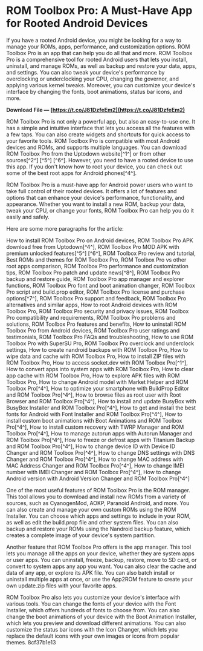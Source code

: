 # ROM Toolbox Pro: A Must-Have App for Rooted Android Devices
 
If you have a rooted Android device, you might be looking for a way to manage your ROMs, apps, performance, and customization options. ROM Toolbox Pro is an app that can help you do all that and more. ROM Toolbox Pro is a comprehensive tool for rooted Android users that lets you install, uninstall, and manage ROMs, as well as backup and restore your data, apps, and settings. You can also tweak your device's performance by overclocking or underclocking your CPU, changing the governor, and applying various kernel tweaks. Moreover, you can customize your device's interface by changing the fonts, boot animations, status bar icons, and more.
 
**Download File — [https://t.co/J81DzfeEm2](https://t.co/J81DzfeEm2)**


 
ROM Toolbox Pro is not only a powerful app, but also an easy-to-use one. It has a simple and intuitive interface that lets you access all the features with a few taps. You can also create widgets and shortcuts for quick access to your favorite tools. ROM Toolbox Pro is compatible with most Android devices and ROMs, and supports multiple languages. You can download ROM Toolbox Pro from the Uptodown website[^1^] or from other sources[^2^] [^5^] [^6^]. However, you need to have a rooted device to use this app. If you don't know how to root your device, you can check out some of the best root apps for Android phones[^4^].
 
ROM Toolbox Pro is a must-have app for Android power users who want to take full control of their rooted devices. It offers a lot of features and options that can enhance your device's performance, functionality, and appearance. Whether you want to install a new ROM, backup your data, tweak your CPU, or change your fonts, ROM Toolbox Pro can help you do it easily and safely.

Here are some more paragraphs for the article:
 
How to install ROM Toolbox Pro on Android devices,  ROM Toolbox Pro APK download free from Uptodown[^4^],  ROM Toolbox Pro MOD APK with premium unlocked features[^5^] [^6^],  ROM Toolbox Pro review and tutorial,  Best ROMs and themes for ROM Toolbox Pro,  ROM Toolbox Pro vs other root apps comparison,  ROM Toolbox Pro performance and customization tips,  ROM Toolbox Pro patch and update news[^8^],  ROM Toolbox Pro backup and restore guide,  ROM Toolbox Pro app manager and explorer functions,  ROM Toolbox Pro font and boot animation changer,  ROM Toolbox Pro script and build.prop editor,  ROM Toolbox Pro license and purchase options[^7^],  ROM Toolbox Pro support and feedback,  ROM Toolbox Pro alternatives and similar apps,  How to root Android devices with ROM Toolbox Pro,  ROM Toolbox Pro security and privacy issues,  ROM Toolbox Pro compatibility and requirements,  ROM Toolbox Pro problems and solutions,  ROM Toolbox Pro features and benefits,  How to uninstall ROM Toolbox Pro from Android devices,  ROM Toolbox Pro user ratings and testimonials,  ROM Toolbox Pro FAQs and troubleshooting,  How to use ROM Toolbox Pro with SuperSU Pro,  ROM Toolbox Pro overclock and underclock settings,  How to create nandroid backups with ROM Toolbox Pro,  How to wipe data and cache with ROM Toolbox Pro,  How to install ZIP files with ROM Toolbox Pro,  How to access socket.dev with ROM Toolbox Pro[^1^],  How to convert apps into system apps with ROM Toolbox Pro,  How to clear app cache with ROM Toolbox Pro,  How to explore APK files with ROM Toolbox Pro,  How to change Android model with Market Helper and ROM Toolbox Pro[^4^],  How to optimize your smartphone with BuildProp Editor and ROM Toolbox Pro[^4^],  How to browse files as root user with Root Browser and ROM Toolbox Pro[^4^],  How to install and update BusyBox with BusyBox Installer and ROM Toolbox Pro[^4^],  How to get and install the best fonts for Android with Font Installer and ROM Toolbox Pro[^4^],  How to install custom boot animations with Boot Animations and ROM Toolbox Pro[^4^],  How to install custom recovery with TWRP Manager and ROM Toolbox Pro[^4^],  How to manage autorun apps with Autorun Manager and ROM Toolbox Pro[^4^],  How to freeze or defrost apps with Titanium Backup and ROM Toolbox Pro[^4^],  How to change device ID with Device ID Changer and ROM Toolbox Pro[^4^],  How to change DNS settings with DNS Changer and ROM Toolbox Pro[^4^],  How to change MAC address with MAC Address Changer and ROM Toolbox Pro[^4^],  How to change IMEI number with IMEI Changer and ROM Toolbox Pro[^4^],  How to change Android version with Android Version Changer and ROM Toolbox Pro[^4^]
 
One of the most useful features of ROM Toolbox Pro is the ROM manager. This tool allows you to download and install new ROMs from a variety of sources, such as CyanogenMod, AOKP, Paranoid Android, and more. You can also create and manage your own custom ROMs using the ROM Installer. You can choose which apps and settings to include in your ROM, as well as edit the build.prop file and other system files. You can also backup and restore your ROMs using the Nandroid backup feature, which creates a complete image of your device's system partition.
 
Another feature that ROM Toolbox Pro offers is the app manager. This tool lets you manage all the apps on your device, whether they are system apps or user apps. You can uninstall, freeze, backup, restore, move to SD card, or convert to system apps any app you want. You can also clear the cache and data of any app, or explore its APK file. You can also batch install or uninstall multiple apps at once, or use the App2ROM feature to create your own update.zip files with your favorite apps.
 
ROM Toolbox Pro also lets you customize your device's interface with various tools. You can change the fonts of your device with the Font Installer, which offers hundreds of fonts to choose from. You can also change the boot animations of your device with the Boot Animation Installer, which lets you preview and download different animations. You can also customize the status bar icons with the Icon Changer, which lets you replace the default icons with your own images or icons from popular themes.
 8cf37b1e13
 
